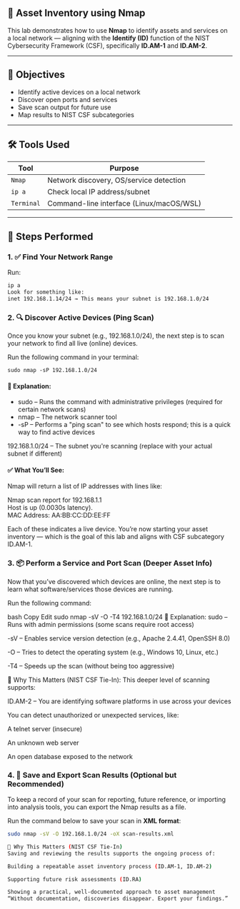 ## 🧠 Asset Inventory using Nmap

This lab demonstrates how to use **Nmap** to identify assets and services on a local network — aligning with the **Identify (ID)** function of the NIST Cybersecurity Framework (CSF), specifically **ID.AM-1** and **ID.AM-2**.

---

## 🎯 Objectives

- Identify active devices on a local network  
- Discover open ports and services  
- Save scan output for future use  
- Map results to NIST CSF subcategories  

---

## 🛠️ Tools Used

| Tool       | Purpose                                      |
|------------|----------------------------------------------|
| `Nmap`     | Network discovery, OS/service detection      |
| `ip a`     | Check local IP address/subnet                |
| `Terminal` | Command-line interface (Linux/macOS/WSL)     |

---

## 📝 Steps Performed

### 1. ✅ Find Your Network Range

Run:

```bash
ip a
Look for something like:
inet 192.168.1.14/24 → This means your subnet is 192.168.1.0/24
```




### 2. 🔍 Discover Active Devices (Ping Scan)
Once you know your subnet (e.g., 192.168.1.0/24), the next step is to scan your network to find all live (online) devices.

Run the following command in your terminal:

```sudo nmap -sP 192.168.1.0/24```

#### 🔎 Explanation:
- sudo – Runs the command with administrative privileges (required for certain network scans)
- nmap – The network scanner tool
- -sP – Performs a "ping scan" to see which hosts respond; this is a quick way to find active devices

192.168.1.0/24 – The subnet you're scanning (replace with your actual subnet if different)

#### ✅ What You’ll See:
Nmap will return a list of IP addresses with lines like:

Nmap scan report for 192.168.1.1  
Host is up (0.0030s latency).  
MAC Address: AA:BB:CC:DD:EE:FF
 
Each of these indicates a live device. You’re now starting your asset inventory — which is the goal of this lab and aligns with CSF subcategory ID.AM-1.

### 3. 📦 Perform a Service and Port Scan (Deeper Asset Info)
Now that you’ve discovered which devices are online, the next step is to learn what software/services those devices are running.

Run the following command:

bash
Copy
Edit
sudo nmap -sV -O -T4 192.168.1.0/24
🔎 Explanation:
sudo – Runs with admin permissions (some scans require root access)

-sV – Enables service version detection (e.g., Apache 2.4.41, OpenSSH 8.0)

-O – Tries to detect the operating system (e.g., Windows 10, Linux, etc.)

-T4 – Speeds up the scan (without being too aggressive)

📌 Why This Matters (NIST CSF Tie-In):
This deeper level of scanning supports:

ID.AM-2 – You are identifying software platforms in use across your devices

You can detect unauthorized or unexpected services, like:

A telnet server (insecure)

An unknown web server

An open database exposed to the network

### 4. 💾 Save and Export Scan Results (Optional but Recommended)

To keep a record of your scan for reporting, future reference, or importing into analysis tools, you can export the Nmap results as a file.

Run the command below to save your scan in **XML format**:

```bash
sudo nmap -sV -O 192.168.1.0/24 -oX scan-results.xml

📌 Why This Matters (NIST CSF Tie-In)
Saving and reviewing the results supports the ongoing process of:

Building a repeatable asset inventory process (ID.AM-1, ID.AM-2)

Supporting future risk assessments (ID.RA)

Showing a practical, well-documented approach to asset management
“Without documentation, discoveries disappear. Export your findings.”

